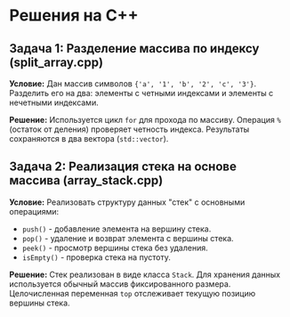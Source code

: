# Решения на C++

## Задача 1: Разделение массива по индексу (split_array.cpp)

**Условие:** Дан массив символов `{'a', '1', 'b', '2', 'c', '3'}`. Разделить его на два: элементы с четными индексами и элементы с нечетными индексами.

**Решение:** Используется цикл `for` для прохода по массиву. Операция `%` (остаток от деления) проверяет четность индекса. Результаты сохраняются в два вектора (`std::vector`).


## Задача 2: Реализация стека на основе массива (array_stack.cpp)

**Условие:** Реализовать структуру данных "стек" с основными операциями:
*   `push()` - добавление элемента на вершину стека.
*   `pop()` - удаление и возврат элемента с вершины стека.
*   `peek()` - просмотр вершины стека без удаления.
*   `isEmpty()` - проверка стека на пустоту.

**Решение:** Стек реализован в виде класса `Stack`. Для хранения данных используется обычный массив фиксированного размера. Целочисленная переменная `top` отслеживает текущую позицию вершины стека.
